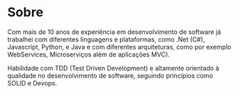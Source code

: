 <!--
layout: page
title: sobre
date: 2018-08-31T04:18:54.418Z
comments: true
published: true
keywords:
description:
categories:
-->
# Sobre

Com mais de 10 anos de experiência em desenvolvimento de software já trabalhei com diferentes linguagens e plataformas, como .Net (C#), Javascript, Python, e Java e com diferentes arquiteturas, como por exemplo WebServices, Microserviços além de aplicações MVC).

Habilidade com TDD (Test Driven Development) e altamente orientado à qualidade no desenvolvimento de software, seguindo princípios como SOLID e Devops.
